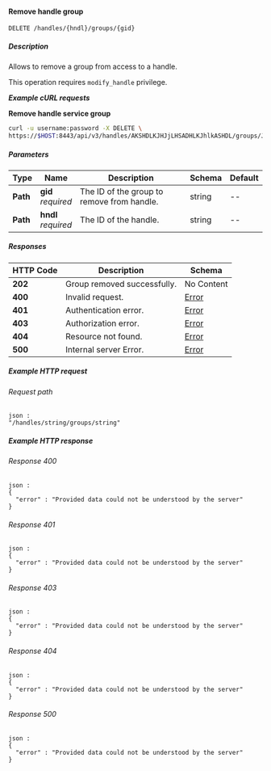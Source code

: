 
<a name="remove_handle_group"></a>
#### Remove handle group
```
DELETE /handles/{hndl}/groups/{gid}
```


##### Description
Allows to remove a group from access to a handle.

This operation requires `modify_handle` privilege.

***Example cURL requests***

**Remove handle service group**
```bash
curl -u username:password -X DELETE \
https://$HOST:8443/api/v3/handles/AKSHDLKJHJjLHSADHLKJhlkASHDL/groups/JHJjLHADHLKJhDLAKSHDLK
```


##### Parameters

|Type|Name|Description|Schema|Default|
|---|---|---|---|---|
|**Path**|**gid**  <br>*required*|The ID of the group to remove from handle.|string|--|
|**Path**|**hndl**  <br>*required*|The ID of the handle.|string|--|


##### Responses

|HTTP Code|Description|Schema|
|---|---|---|
|**202**|Group removed successfully.|No Content|
|**400**|Invalid request.|[Error](../definitions/Error.md#error)|
|**401**|Authentication error.|[Error](../definitions/Error.md#error)|
|**403**|Authorization error.|[Error](../definitions/Error.md#error)|
|**404**|Resource not found.|[Error](../definitions/Error.md#error)|
|**500**|Internal server Error.|[Error](../definitions/Error.md#error)|


##### Example HTTP request

###### Request path
```
json :
"/handles/string/groups/string"
```


##### Example HTTP response

###### Response 400
```
json :
{
  "error" : "Provided data could not be understood by the server"
}
```


###### Response 401
```
json :
{
  "error" : "Provided data could not be understood by the server"
}
```


###### Response 403
```
json :
{
  "error" : "Provided data could not be understood by the server"
}
```


###### Response 404
```
json :
{
  "error" : "Provided data could not be understood by the server"
}
```


###### Response 500
```
json :
{
  "error" : "Provided data could not be understood by the server"
}
```



